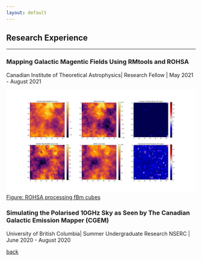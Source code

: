 ```yaml
---
layout: default
---
```


## Research Experience

* * *

### Mapping Galactic Magentic Fields Using RMtools and ROHSA
Canadian Institute of Theoretical Astrophysics| Research Fellow | May 2021 - August 2021

![ROHSARECOVERED](./assets/img/fbm_results_modker.png)
[Figure: ROHSA processing fBm cubes](https://artemsdavydov.github.io/assets/img/fbm_results_modker.pdf)

### Simulating the Polarised 10GHz Sky as Seen by The Canadian Galactic Emission Mapper (CGEM)
University of British Columbia| Summer Undergraduate Research NSERC | June 2020 - August 2020

[back](./)


